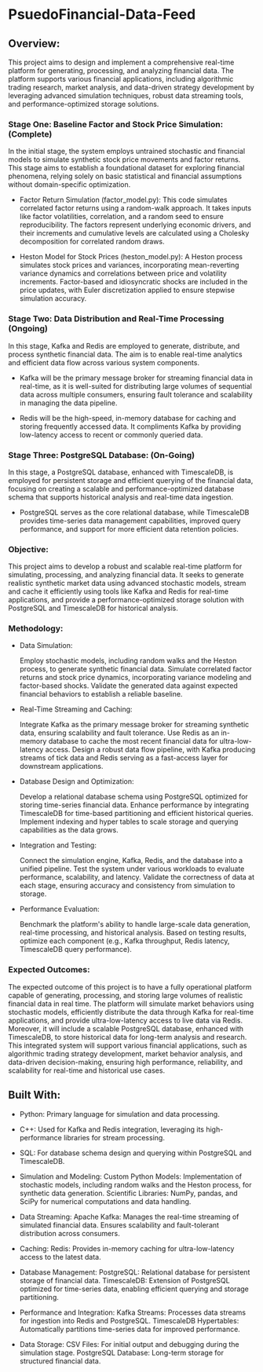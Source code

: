 # PsuedoFinancial-Data-Feed

## Overview: 

This project aims to design and implement a comprehensive real-time platform for generating, processing, and analyzing financial data. The platform supports various financial applications, including algorithmic trading research, market analysis, and data-driven strategy development by leveraging advanced simulation techniques, robust data streaming tools, and performance-optimized storage solutions.

### Stage One: Baseline Factor and Stock Price Simulation: (Complete)

In the initial stage, the system employs untrained stochastic and financial models to simulate synthetic stock price movements and factor returns. This stage aims to establish a foundational dataset for exploring financial phenomena, relying solely on basic statistical and financial assumptions without domain-specific optimization.

- Factor Return Simulation (factor_model.py):
This code simulates correlated factor returns using a random-walk approach. It takes inputs like factor volatilities, correlation, and a random seed to ensure reproducibility. The factors represent underlying economic drivers, and their increments and cumulative levels are calculated using a Cholesky decomposition for correlated random draws.

- Heston Model for Stock Prices (heston_model.py):
A Heston process simulates stock prices and variances, incorporating mean-reverting variance dynamics and correlations between price and volatility increments. Factor-based and idiosyncratic shocks are included in the price updates, with Euler discretization applied to ensure stepwise simulation accuracy.

### Stage Two: Data Distribution and Real-Time Processing (Ongoing)

In this stage, Kafka and Redis are employed to generate, distribute, and process synthetic financial data. The aim is to enable real-time analytics and efficient data flow across various system components. 

- Kafka will be the primary message broker for streaming financial data in real-time, as it is well-suited for distributing large volumes of sequential data across multiple consumers, ensuring fault tolerance and scalability in managing the data pipeline.

- Redis will be the high-speed, in-memory database for caching and storing frequently accessed data. It compliments Kafka by providing low-latency access to recent or commonly queried data. 

### Stage Three: PostgreSQL Database: (On-Going)

In this stage, a PostgreSQL database, enhanced with TimescaleDB, is employed for persistent storage and efficient querying of the financial data, focusing on creating a scalable and performance-optimized database schema that supports historical analysis and real-time data ingestion.

- PostgreSQL serves as the core relational database, while TimescaleDB provides time-series data management capabilities, improved query performance, and support for more efficient data retention policies. 

### Objective: 

This project aims to develop a robust and scalable real-time platform for simulating, processing, and analyzing financial data. It seeks to generate realistic synthetic market data using advanced stochastic models, stream and cache it efficiently using tools like Kafka and Redis for real-time applications, and provide a performance-optimized storage solution with PostgreSQL and TimescaleDB for historical analysis.

### Methodology:

- Data Simulation:

    Employ stochastic models, including random walks and the Heston process, to generate synthetic financial data.
    Simulate correlated factor returns and stock price dynamics, incorporating variance modeling and factor-based shocks.
    Validate the generated data against expected financial behaviors to establish a reliable baseline.

- Real-Time Streaming and Caching:

    Integrate Kafka as the primary message broker for streaming synthetic data, ensuring scalability and fault tolerance.
    Use Redis as an in-memory database to cache the most recent financial data for ultra-low-latency access.
    Design a robust data flow pipeline, with Kafka producing streams of tick data and Redis serving as a fast-access layer for downstream applications.

- Database Design and Optimization:

    Develop a relational database schema using PostgreSQL optimized for storing time-series financial data.
    Enhance performance by integrating TimescaleDB for time-based partitioning and efficient historical queries.
    Implement indexing and hyper tables to scale storage and querying capabilities as the data grows.

- Integration and Testing:

    Connect the simulation engine, Kafka, Redis, and the database into a unified pipeline.
    Test the system under various workloads to evaluate performance, scalability, and latency.
    Validate the correctness of data at each stage, ensuring accuracy and consistency from simulation to storage.

- Performance Evaluation:

    Benchmark the platform's ability to handle large-scale data generation, real-time processing, and historical analysis.
    Based on testing results, optimize each component (e.g., Kafka throughput, Redis latency, TimescaleDB query performance).

### Expected Outcomes: 

The expected outcome of this project is to have a fully operational platform capable of generating, processing, and storing large volumes of realistic financial data in real time. The platform will simulate market behaviors using stochastic models, efficiently distribute the data through Kafka for real-time applications, and provide ultra-low-latency access to live data via Redis. Moreover, it will include a scalable PostgreSQL database, enhanced with TimescaleDB, to store historical data for long-term analysis and research. This integrated system will support various financial applications, such as algorithmic trading strategy development, market behavior analysis, and data-driven decision-making, ensuring high performance, reliability, and scalability for real-time and historical use cases.

## Built With:

- Python:
        Primary language for simulation and data processing.
- C++:
        Used for Kafka and Redis integration, leveraging its high-performance libraries for stream processing.
- SQL:
        For database schema design and querying within PostgreSQL and TimescaleDB.

- Simulation and Modeling:
        Custom Python Models: Implementation of stochastic models, including random walks and the Heston process, for synthetic data generation.
        Scientific Libraries: NumPy, pandas, and SciPy for numerical computations and data handling.

- Data Streaming:
        Apache Kafka:
            Manages the real-time streaming of simulated financial data.
            Ensures scalability and fault-tolerant distribution across consumers.

- Caching:
        Redis:
            Provides in-memory caching for ultra-low-latency access to the latest data.

- Database Management:
       PostgreSQL:
            Relational database for persistent storage of financial data.
       TimescaleDB:
            Extension of PostgreSQL optimized for time-series data, enabling efficient querying and storage partitioning.

- Performance and Integration:
        Kafka Streams:
            Processes data streams for ingestion into Redis and PostgreSQL.
        TimescaleDB Hypertables:
            Automatically partitions time-series data for improved performance.

- Data Storage:
        CSV Files:
            For initial output and debugging during the simulation stage.
        PostgreSQL Database:
            Long-term storage for structured financial data.
